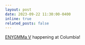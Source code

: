```yaml
---
layout: post
date: 2023-09-22 11:30:00-0400
inline: true
related_posts: false
---
```


[ENYGMMa V](https://sites.google.com/stonybrook.edu/enygmma/upcoming-events/september-22-2023) happening at Columbia!
